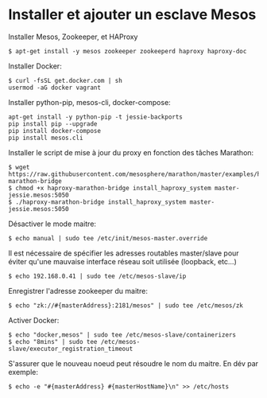 # Installer et ajouter un esclave Mesos

Installer Mesos, Zookeeper, et HAProxy 

    $ apt-get install -y mesos zookeeper zookeeperd haproxy haproxy-doc

Installer Docker:
        
    $ curl -fsSL get.docker.com | sh
    usermod -aG docker vagrant

Installer python-pip, mesos-cli, docker-compose:

    apt-get install -y python-pip -t jessie-backports
    pip install pip --upgrade
    pip install docker-compose
    pip install mesos.cli

Installer le script de mise à jour du proxy en fonction des tâches Marathon:

    $ wget https://raw.githubusercontent.com/mesosphere/marathon/master/examples/haproxy-marathon-bridge
    $ chmod +x haproxy-marathon-bridge install_haproxy_system master-jessie.mesos:5050
    $ ./haproxy-marathon-bridge install_haproxy_system master-jessie.mesos:5050

Désactiver le mode maitre:
        
    $ echo manual | sudo tee /etc/init/mesos-master.override

Il est nécessaire de spécifier les adresses routables master/slave pour éviter qu'une mauvaise interface 
réseau soit utilisée (loopback, etc...)  
    
    $ echo 192.168.0.41 | sudo tee /etc/mesos-slave/ip

Enregistrer l'adresse zookeeper du maitre: 
    
    $ echo "zk://#{masterAddress}:2181/mesos" | sudo tee /etc/mesos/zk

Activer Docker:


    $ echo "docker,mesos" | sudo tee /etc/mesos-slave/containerizers
    $ echo "8mins" | sudo tee /etc/mesos-slave/executor_registration_timeout

S'assurer que le nouveau noeud peut résoudre le nom du maitre. En dév par exemple:

    $ echo -e "#{masterAddress} #{masterHostName}\n" >> /etc/hosts